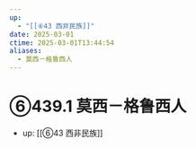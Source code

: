 ```yaml
---
up:
  - "[[⑥43 西非民族]]"
date: 2025-03-01
ctime: 2025-03-01T13:44:54
aliases:
  - 莫西－格鲁西人
---
```


# ⑥439.1 莫西－格鲁西人

- up: [[⑥43 西非民族]]
